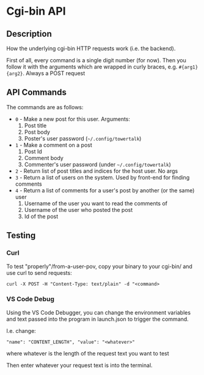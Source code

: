 # Cgi-bin API

## Description

How the underlying cgi-bin HTTP requests work (i.e. the backend).

First of all, every command is a single digit number (for now). Then you follow it with the arguments which are wrapped in curly braces, e.g. `#{arg1}{arg2}`. Always a POST request

## API Commands

The commands are as follows:

- `0` - Make a new post for this user. Arguments:
   1. Post title
   2. Post body
   3. Poster's user password (`~/.config/towertalk`)
- `1` - Make a comment on a post
   1. Post Id
   2. Comment body
   3. Commenter's user password (under `~/.config/towertalk`)
- `2` - Return list of post titles and indices for the host user. No args
- `3` - Return a list of users on the system. Used by front-end for finding comments
- `4` - Return a list of comments for a user's post by another (or the same) user
   1. Username of the user you want to read the comments of
   2. Username of the user who posted the post
   3. Id of the post

## Testing

### Curl

To test "properly"/from-a-user-pov, copy your binary to your cgi-bin/ and use curl to send requests:

`curl -X POST -H "Content-Type: text/plain" -d "<command>`

### VS Code Debug

Using the VS Code Debugger, you can change the environment variables and text passed into the program in launch.json to trigger the command.

I.e. change:

```
"name": "CONTENT_LENGTH", "value": "<whatever>"
```

where whatever is the length of the request text you want to test

Then enter whatever your request text is into the terminal.
